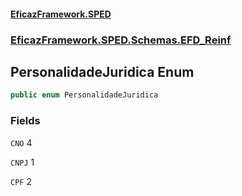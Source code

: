 #### [EficazFramework.SPED](EficazFrameworkSPED.md 'EficazFramework SPED')
### [EficazFramework.SPED.Schemas.EFD_Reinf](EficazFramework.SPED.Schemas.EFD_Reinf.md 'EficazFramework.SPED.Schemas.EFD_Reinf')

## PersonalidadeJuridica Enum

```csharp
public enum PersonalidadeJuridica
```
### Fields

<a name='EficazFramework.SPED.Schemas.EFD_Reinf.PersonalidadeJuridica.CNO'></a>

`CNO` 4

<a name='EficazFramework.SPED.Schemas.EFD_Reinf.PersonalidadeJuridica.CNPJ'></a>

`CNPJ` 1

<a name='EficazFramework.SPED.Schemas.EFD_Reinf.PersonalidadeJuridica.CPF'></a>

`CPF` 2